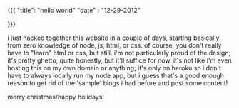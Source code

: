 {{{
    "title": "hello world"
    "date" : "12-29-2012"

}}}

i just hacked together this website in a couple of days, starting basically from zero knowledge of node, js, html, or css. of course, you don't really have to "learn" html or css, but still. i'm not particularly proud of the design; it's pretty ghetto, quite honestly, but it'll suffice for now. it's not like i'm even hosting this on my own domain or anything; it's only on heroku so i don't have to always locally run my node app, but i guess that's a good enough reason to get rid of the 'sample' blogs i had before and post some content!

merry christmas/happy holidays!
